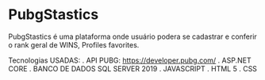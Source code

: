# PubgStastics

PubgStastics é uma plataforma onde usuário podera se cadastrar e conferir o rank geral de WINS, Profiles favorites.


Tecnologias USADAS:
.
API PUBG: https://developer.pubg.com/
.
ASP.NET CORE
.
BANCO DE DADOS SQL SERVER 2019
.
JAVASCRIPT
.
HTML 5
.
CSS
